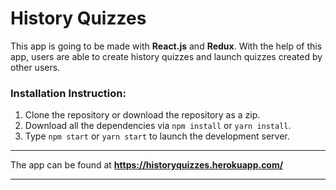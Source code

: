 # History Quizzes

This app is going to be made with **React.js** and **Redux**. With the help of this app, users are able to create history quizzes and launch quizzes created by other users.


### Installation Instruction:

1. Clone the repository or download the repository as a zip.
2. Download all the dependencies via `npm install` or `yarn install`.
3. Type `npm start` or `yarn start` to launch the development server.


***

The app can be found at **https://historyquizzes.herokuapp.com/**

***

